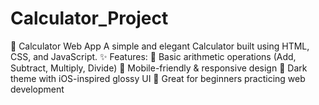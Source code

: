 # Calculator_Project
🧮 Calculator Web App A simple and elegant Calculator built using HTML, CSS, and JavaScript. ✨ Features:  🔢 Basic arithmetic operations (Add, Subtract, Multiply, Divide) 📱 Mobile-friendly &amp; responsive design 🎨 Dark theme with iOS-inspired glossy UI 🧠 Great for beginners practicing web development
